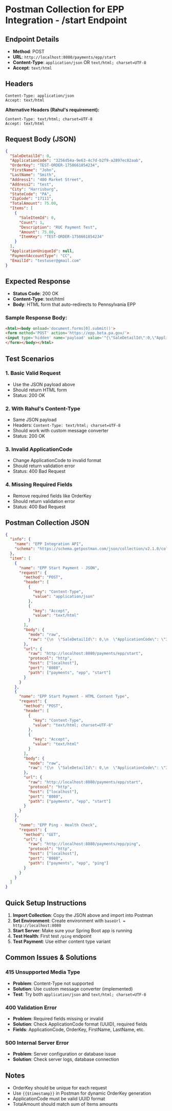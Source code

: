 # Postman Collection for EPP Integration - /start Endpoint

## Endpoint Details
- **Method**: POST
- **URL**: `http://localhost:8080/payments/epp/start`
- **Content-Type**: `application/json` OR `text/html; charset=UTF-8`
- **Accept**: `text/html`

## Headers
```
Content-Type: application/json
Accept: text/html
```

**Alternative Headers (Rahul's requirement):**
```
Content-Type: text/html; charset=UTF-8
Accept: text/html
```

## Request Body (JSON)
```json
{
  "SaleDetailId": 0,
  "ApplicationCode": "3256d54a-9e63-4c7d-b2f9-a2897ec82aab",
  "OrderKey": "TEST-ORDER-1758661854234",
  "FirstName": "John",
  "LastName": "Smith",
  "Address1": "400 Market Street",
  "Address2": "test",
  "City": "Harrisburg",
  "StateCode": "PA",
  "ZipCode": "17111",
  "TotalAmount": 75.00,
  "Items": [
    {
      "SaleItemId": 0,
      "Count": 1,
      "Description": "RUC Payment Test",
      "Amount": 75.00,
      "ItemKey": "TEST-ORDER-1758661854234"
    }
  ],
  "ApplicationUniqueId": null,
  "PaymentAccountType": "CC",
  "EmailId": "testuser@gmail.com"
}
```

## Expected Response
- **Status Code**: 200 OK
- **Content-Type**: text/html
- **Body**: HTML form that auto-redirects to Pennsylvania EPP

### Sample Response Body:
```html
<html><body onload='document.forms[0].submit()'>
<form method='POST' action='https://epp.beta.pa.gov/'>
<input type='hidden' name='payload' value='"{\"SaleDetailId\":0,\"ApplicationCode\":\"3256d54a-9e63-4c7d-b2f9-a2897ec82aab\",\"OrderKey\":\"TEST-ORDER-1758661854234\",\"FirstName\":\"John\",\"LastName\":\"Smith\",\"Address1\":\"400 Market Street\",\"Address2\":\"test\",\"City\":\"Harrisburg\",\"StateCode\":\"PA\",\"ZipCode\":\"17111\",\"TotalAmount\":75.00,\"Items\":[{\"SaleItemId\":0,\"Count\":1,\"Description\":\"RUC Payment Test\",\"Amount\":75.00,\"ItemKey\":\"TEST-ORDER-1758661854234\"}],\"ApplicationUniqueId\":null,\"PaymentAccountType\":\"CC\",\"EmailId\":\"testuser@gmail.com\"}"'/>
</form></body></html>
```

## Test Scenarios

### 1. Basic Valid Request
- Use the JSON payload above
- Should return HTML form
- Status: 200 OK

### 2. With Rahul's Content-Type
- Same JSON payload
- Headers: `Content-Type: text/html; charset=UTF-8`
- Should work with custom message converter
- Status: 200 OK

### 3. Invalid ApplicationCode
- Change ApplicationCode to invalid format
- Should return validation error
- Status: 400 Bad Request

### 4. Missing Required Fields
- Remove required fields like OrderKey
- Should return validation error
- Status: 400 Bad Request

## Postman Collection JSON

```json
{
  "info": {
    "name": "EPP Integration API",
    "schema": "https://schema.getpostman.com/json/collection/v2.1.0/collection.json"
  },
  "item": [
    {
      "name": "EPP Start Payment - JSON",
      "request": {
        "method": "POST",
        "header": [
          {
            "key": "Content-Type",
            "value": "application/json"
          },
          {
            "key": "Accept",
            "value": "text/html"
          }
        ],
        "body": {
          "mode": "raw",
          "raw": "{\n  \"SaleDetailId\": 0,\n  \"ApplicationCode\": \"3256d54a-9e63-4c7d-b2f9-a2897ec82aab\",\n  \"OrderKey\": \"TEST-ORDER-{{$timestamp}}\",\n  \"FirstName\": \"John\",\n  \"LastName\": \"Smith\",\n  \"Address1\": \"400 Market Street\",\n  \"Address2\": \"test\",\n  \"City\": \"Harrisburg\",\n  \"StateCode\": \"PA\",\n  \"ZipCode\": \"17111\",\n  \"TotalAmount\": 75.00,\n  \"Items\": [\n    {\n      \"SaleItemId\": 0,\n      \"Count\": 1,\n      \"Description\": \"RUC Payment Test\",\n      \"Amount\": 75.00,\n      \"ItemKey\": \"TEST-ORDER-{{$timestamp}}\"\n    }\n  ],\n  \"ApplicationUniqueId\": null,\n  \"PaymentAccountType\": \"CC\",\n  \"EmailId\": \"testuser@gmail.com\"\n}"
        },
        "url": {
          "raw": "http://localhost:8080/payments/epp/start",
          "protocol": "http",
          "host": ["localhost"],
          "port": "8080",
          "path": ["payments", "epp", "start"]
        }
      }
    },
    {
      "name": "EPP Start Payment - HTML Content Type",
      "request": {
        "method": "POST",
        "header": [
          {
            "key": "Content-Type",
            "value": "text/html; charset=UTF-8"
          },
          {
            "key": "Accept",
            "value": "text/html"
          }
        ],
        "body": {
          "mode": "raw",
          "raw": "{\n  \"SaleDetailId\": 0,\n  \"ApplicationCode\": \"3256d54a-9e63-4c7d-b2f9-a2897ec82aab\",\n  \"OrderKey\": \"TEST-ORDER-{{$timestamp}}\",\n  \"FirstName\": \"John\",\n  \"LastName\": \"Smith\",\n  \"Address1\": \"400 Market Street\",\n  \"Address2\": \"test\",\n  \"City\": \"Harrisburg\",\n  \"StateCode\": \"PA\",\n  \"ZipCode\": \"17111\",\n  \"TotalAmount\": 75.00,\n  \"Items\": [\n    {\n      \"SaleItemId\": 0,\n      \"Count\": 1,\n      \"Description\": \"RUC Payment Test\",\n      \"Amount\": 75.00,\n      \"ItemKey\": \"TEST-ORDER-{{$timestamp}}\"\n    }\n  ],\n  \"ApplicationUniqueId\": null,\n  \"PaymentAccountType\": \"CC\",\n  \"EmailId\": \"testuser@gmail.com\"\n}"
        },
        "url": {
          "raw": "http://localhost:8080/payments/epp/start",
          "protocol": "http",
          "host": ["localhost"],
          "port": "8080",
          "path": ["payments", "epp", "start"]
        }
      }
    },
    {
      "name": "EPP Ping - Health Check",
      "request": {
        "method": "GET",
        "url": {
          "raw": "http://localhost:8080/payments/epp/ping",
          "protocol": "http",
          "host": ["localhost"],
          "port": "8080",
          "path": ["payments", "epp", "ping"]
        }
      }
    }
  ]
}
```

## Quick Setup Instructions

1. **Import Collection**: Copy the JSON above and import into Postman
2. **Set Environment**: Create environment with `baseUrl = http://localhost:8080`
3. **Start Server**: Make sure your Spring Boot app is running
4. **Test Health**: First test `/ping` endpoint
5. **Test Payment**: Use either content type variant

## Common Issues & Solutions

### 415 Unsupported Media Type
- **Problem**: Content-Type not supported
- **Solution**: Use custom message converter (implemented)
- **Test**: Try both `application/json` and `text/html; charset=UTF-8`

### 400 Validation Error
- **Problem**: Required fields missing or invalid
- **Solution**: Check ApplicationCode format (UUID), required fields
- **Fields**: ApplicationCode, OrderKey, FirstName, LastName, etc.

### 500 Internal Server Error
- **Problem**: Server configuration or database issue
- **Solution**: Check server logs, database connection

## Notes
- OrderKey should be unique for each request
- Use `{{$timestamp}}` in Postman for dynamic OrderKey generation
- ApplicationCode must be valid UUID format
- TotalAmount should match sum of Items amounts